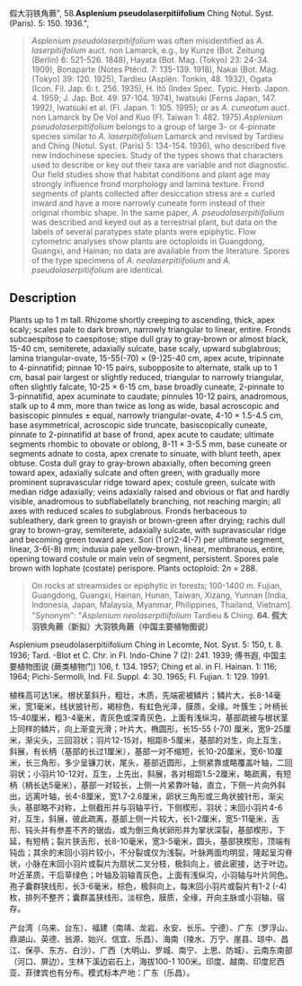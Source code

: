 假大羽铁角蕨",
58.**Asplenium pseudolaserpitiifolium** Ching Notul. Syst. (Paris). 5: 150. 1936.",

> *Asplenium pseudolaserpitiifolium* was often misidentified as *A. laserpitiifolium* auct. non Lamarck, e.g., by Kunze (Bot. Zeitung (Berlin) 6: 521-526. 1848), Hayata (Bot. Mag. (Tokyo) 23: 24-34. 1909), Bonaparte (Notes Ptérid. 7: 135-139. 1918), Nakai (Bot. Mag. (Tokyo) 39: 120. 1925), Tardieu (Asplén. Tonkin, 48. 1932), Ogata (Icon. Fil. Jap. 6: t. 256. 1935), H. Itô (Index Spec. Typic. Herb. Japon. 4. 1959; J. Jap. Bot. 49: 97-104. 1974), Iwatsuki (Ferns Japan, 147. 1992), Iwatsuki et al. (Fl. Japan. 1: 105. 1995); or as *A. cuneatum* auct. non Lamarck by De Vol and Kuo (Fl. Taiwan 1: 482. 1975).*Asplenium pseudolaserpitiifolium* belongs to a group of large 3- or 4-pinnate species similar to *A. laserpitiifolium* Lamarck and revised by Tardieu and Ching (Notul. Syst. (Paris) 5: 134-154. 1936), who described five new Indochinese species. Study of the types shows that characters used to describe or key out their taxa are variable and not diagnostic. Our field studies show that habitat conditions and plant age may strongly influence frond morphology and lamina texture. Frond segments of plants collected after desiccation stress are ± curled inward and have a more narrowly cuneate form instead of their original rhombic shape. In the same paper, *A. pseudolaserpitiifolium* was described and keyed out as a terrestrial plant, but data on the labels of several paratypes state plants were epiphytic. Flow cytometric analyses show plants are octoploids in Guangdong, Guangxi, and Hainan; no data are available from the literature. Spores of the type specimens of *A. neolaserpitiifolium* and *A. pseudolaserpitiifolium* are identical.

## Description
Plants up to 1 m tall. Rhizome shortly creeping to ascending, thick, apex scaly; scales pale to dark brown, narrowly triangular to linear, entire. Fronds subcaespitose to caespitose; stipe dull gray to gray-brown or almost black, 15-40 cm, semiterete, adaxially sulcate, base scaly, upward subglabrous; lamina triangular-ovate, 15-55(-70) × (9-)25-40 cm, apex acute, tripinnate to 4-pinnatifid; pinnae 10-15 pairs, subopposite to alternate, stalk up to 1 cm, basal pair largest or slightly reduced, triangular to narrowly triangular, often slightly falcate, 10-25 × 6-15 cm, base broadly cuneate, 2-pinnate to 3-pinnatifid, apex acuminate to caudate; pinnules 10-12 pairs, anadromous, stalk up to 4 mm, more than twice as long as wide, basal acroscopic and basiscopic pinnules ± equal, narrowly triangular-ovate, 4-10 × 1.5-4.5 cm, base asymmetrical, acroscopic side truncate, basiscopically cuneate, pinnate to 2-pinnatifid at base of frond, apex acute to caudate; ultimate segments rhombic to obovate or oblong, 8-11 × 3-5.5 mm, base cuneate or segments adnate to costa, apex crenate to sinuate, with blunt teeth, apex obtuse. Costa dull gray to gray-brown abaxially, often becoming green toward apex, adaxially sulcate and often green, with gradually more prominent supravascular ridge toward apex; costule green, sulcate with median ridge adaxially; veins adaxially raised and obvious or flat and hardly visible, anadromous to subflabellately branching, not reaching margin; all axes with reduced scales to subglabrous. Fronds herbaceous to subleathery, dark green to grayish or brown-green after drying; rachis dull gray to brown-gray, semiterete, adaxially sulcate, with supravascular ridge and becoming green toward apex. Sori (1 or)2-4(-7) per ultimate segment, linear, 3-6(-8) mm; indusia pale yellow-brown, linear, membranous, entire, opening toward costule or main vein of segment, persistent. Spores pale brown with lophate (costate) perispore. Plants octoploid: 2*n* = 288.

> On rocks at streamsides or epiphytic in forests; 100-1400 m. Fujian, Guangdong, Guangxi, Hainan, Hunan, Taiwan, Xizang, Yunnan [India, Indonesia, Japan, Malaysia, Myanmar, Philippines, Thailand, Vietnam].
  "Synonym": "*Asplenium neolaserpitiifolium* Tardieu &amp; Ching.
**64. 假大羽铁角蕨（新拟）大羽铁角蕨（中国主要植物图说）**

Asplenium pseudolaserpitiifolium Ching in Lecomte, Not. Syst. 5: 150, t. 8. 1936; Tard. -Blot et C. Chr. in Fl. Indo-Chine 7 (2): 241. 1939; 傅书遐, 中国主要植物图说 (蕨类植物门) 106, f. 134. 1957; Ching et al. in Fl. Hainan. 1: 116; 1964; Pichi-Sermolli, Ind. Fil. Suppl. 4: 30. 1965; Fl. Fujian. 1: 129. 1991.

植株高可达1米。根状茎斜升，粗壮，木质，先端密被鳞片；鳞片大，长8-14毫米，宽1毫米，线状披针形，褐棕色，有虹色光泽，膜质，全缘。叶簇生；叶柄长15-40厘米，粗3-4毫米，青灰色或深青灰色，上面有浅纵沟，基部疏被与根状茎上同样的鳞片，向上渐变光滑；叶片大，椭圆形，长15-55 (-70) 厘米，宽9-25厘米，渐尖头，三回羽状；羽片12-15对，相距8-5厘米，基部的对生，向上互生，斜展，有长柄（基部的长过1厘米），基部一对不缩短，长10-20厘米，宽6-10厘米，长三角形，多少呈镰刀状，尾头，基部近圆形，上侧紧靠或略覆盖叶轴，二回羽状；小羽片10-12对，互生，上先出，斜展，各对相距1.5-2厘米，略疏离，有短柄（柄长达5毫米），基部一对较长，上侧一片紧靠叶轴，直立，下侧一片向外斜出，远离叶轴，长4-8厘米，宽1.7-2.6厘米，卵状三角形或三角状披针形，渐尖头，基部略不对称，上侧截形并与羽轴平行，下侧楔形，羽状；末回小羽片4-6对，互生，斜展，彼此疏离，基部上侧一片较大，长1-2厘米，宽5-11毫米，舌形、钝头并有参差不齐的锯齿，或为倒三角状卵形并为掌状深裂，基部楔形，下延，有短柄；裂片狭舌形，长8-10毫米，宽3-5毫米，圆头，基部狭楔形，顶端有钝齿；其余的末回小羽片较小，不分裂或仅为浅裂。叶脉两面均明显，隆起呈沟脊状，小脉在末回小羽片或裂片为扇状二叉分枝，极斜向上，彼此密接，达于叶边。叶近革质，干后草绿色；叶轴及羽轴青灰色，上面有浅纵沟，小羽轴与叶片同色。孢子囊群狭线形，长3-6毫米，棕色，极斜向上，每末回小羽片或裂片有1-2 (-4) 枚，排列不整齐；囊群盖狭线形，淡棕色，膜质，全缘，开向主脉或小羽轴，宿存。

产台湾（乌来、台东）、福建（南靖、龙岩、永安、长乐、宁德）、广东（罗浮山、鼎湖山、英德、翁源、始兴、信宜、乐昌）、海南（陵水、万宁、崖县、琼中、昌江、保亭、东方、白沙）、广西（大明山、罗城、南宁、上思、防城）、云南东南部（河口、屏边）。生林下溪边岩石上，海拔100-1 100米。印度、越南、印度尼西亚、菲律宾也有分布。模式标本产地：广东（乐昌）。
